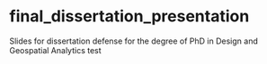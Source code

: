 # final_dissertation_presentation
Slides for dissertation defense for the degree of PhD in Design and Geospatial Analytics test 
